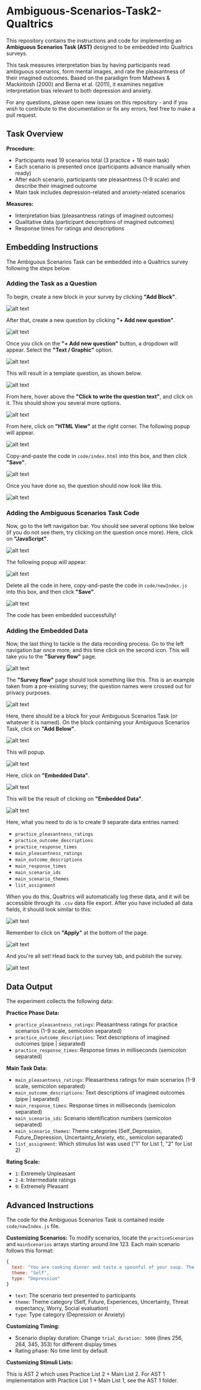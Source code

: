 # Ambiguous-Scenarios-Task2-Qualtrics

This repository contains the instructions and code for implementing an **Ambiguous Scenarios Task (AST)** designed to be embedded into Qualtrics surveys.

This task measures interpretation bias by having participants read ambiguous scenarios, form mental images, and rate the pleasantness of their imagined outcomes. Based on the paradigm from Mathews & Mackintosh (2000) and Berna et al. (2011), it examines negative interpretation bias relevant to both depression and anxiety.

For any questions, please open new issues on this repository - and if you wish to contribute to the documentation or fix any errors, feel free to make a pull request.

## Task Overview

**Procedure:**

- Participants read 19 scenarios total (3 practice + 16 main task)
- Each scenario is presented once (participants advance manually when ready)
- After each scenario, participants rate pleasantness (1-9 scale) and describe their imagined outcome
- Main task includes depression-related and anxiety-related scenarios

**Measures:**

- Interpretation bias (pleasantness ratings of imagined outcomes)
- Qualitative data (participant descriptions of imagined outcomes)
- Response times for ratings and descriptions

## Embedding Instructions

The Ambiguous Scenarios Task can be embedded into a Qualtrics survey following the steps below.

### Adding the Task as a Question

To begin, create a new block in your survey by clicking **"Add Block"**.

![alt text](assets/1.PNG)

After that, create a new question by clicking **"+ Add new question"**.

![alt text](assets/2.PNG)

Once you click on the **"+ Add new question"** button, a dropdown will appear. Select the **"Text / Graphic"** option.

![alt text](assets/3.PNG)

This will result in a template question, as shown below.

![alt text](assets/4.PNG)

From here, hover above the **"Click to write the question text"**, and click on it. This should show you several more options.

![alt text](assets/5.PNG)

From here, click on **"HTML View"** at the right corner. The following popup will appear.

![alt text](assets/6.PNG)

Copy-and-paste the code in `code/index.html` into this box, and then click **"Save"**.

![alt text](assets/7.PNG)

Once you have done so, the question should now look like this.

![alt text](assets/8.PNG)

### Adding the Ambiguous Scenarios Task Code

Now, go to the left navigation bar. You should see several options like below (if you do not see them, try clicking on the question once more). Here, click on **"JavaScript"**.

![alt text](assets/9.PNG)

The following popup will appear.

![alt text](assets/10.PNG)

Delete all the code in here, copy-and-paste the code in `code/newIndex.js` into this box, and then click **"Save"**.

![alt text](assets/11.PNG)

The code has been embedded successfully!

### Adding the Embedded Data

Now, the last thing to tackle is the data recording process. Go to the left navigation bar once more, and this time click on the second icon. This will take you to the **"Survey flow"** page.

![alt text](assets/12.PNG)

The **"Survey flow"** page should look something like this. This is an example taken from a pre-existing survey; the question names were crossed out for privacy purposes.

![alt text](assets/13.PNG)

Here, there should be a block for your Ambiguous Scenarios Task (or whatever it is named). On the block containing your Ambiguous Scenarios Task, click on **"Add Below"**.

![alt text](assets/14.PNG)

This will popup.

![alt text](assets/15.PNG)

Here, click on **"Embedded Data"**.

![alt text](assets/16.PNG)

This will be the result of clicking on **"Embedded Data"**.

![alt text](assets/17.PNG)

Here, what you need to do is to create 9 separate data entries named:

- `practice_pleasantness_ratings`
- `practice_outcome_descriptions`
- `practice_response_times`
- `main_pleasantness_ratings`
- `main_outcome_descriptions`
- `main_response_times`
- `main_scenario_ids`
- `main_scenario_themes`
- `list_assignment`

When you do this, Qualtrics will automatically log these data, and it will be accessible through its `.csv` data file export. After you have included all data fields, it should look similar to this:

![alt text](assets/18.PNG)

Remember to click on **"Apply"** at the bottom of the page.

![alt text](assets/19.PNG)

And you're all set! Head back to the survey tab, and publish the survey.

![alt text](assets/20.PNG)

## Data Output

The experiment collects the following data:

**Practice Phase Data:**

- `practice_pleasantness_ratings`: Pleasantness ratings for practice scenarios (1-9 scale, semicolon separated)
- `practice_outcome_descriptions`: Text descriptions of imagined outcomes (pipe | separated)
- `practice_response_times`: Response times in milliseconds (semicolon separated)

**Main Task Data:**

- `main_pleasantness_ratings`: Pleasantness ratings for main scenarios (1-9 scale, semicolon separated)
- `main_outcome_descriptions`: Text descriptions of imagined outcomes (pipe | separated)
- `main_response_times`: Response times in milliseconds (semicolon separated)
- `main_scenario_ids`: Scenario identification numbers (semicolon separated)
- `main_scenario_themes`: Theme categories (Self_Depression, Future_Depression, Uncertainty_Anxiety, etc., semicolon separated)
- `list_assignment`: Which stimulus list was used ("1" for List 1, "2" for List 2)

**Rating Scale:**

- `1`: Extremely Unpleasant
- `2-8`: Intermediate ratings
- `9`: Extremely Pleasant

## Advanced Instructions

The code for the Ambiguous Scenarios Task is contained inside `code/newIndex.js` file.

**Customizing Scenarios:**
To modify scenarios, locate the `practiceScenarios` and `mainScenarios` arrays starting around line 123. Each main scenario follows this format:

```js
{
  text: "You are cooking dinner and taste a spoonful of your soup. The flavour is stronger than you expected.",
  theme: "Self",
  type: "Depression"
}
```

- `text`: The scenario text presented to participants
- `theme`: Theme category (Self, Future, Experiences, Uncertainty, Threat expectancy, Worry, Social evaluation)
- `type`: Type category (Depression or Anxiety)

**Customizing Timing:**

- Scenario display duration: Change `trial_duration: 5000` (lines 256, 264, 345, 353) for different display times
- Rating phase: No time limit by default

**Customizing Stimuli Lists:**

This is AST 2 which uses Practice List 2 + Main List 2. For AST 1 implementation with Practice List 1 + Main List 1, see the AST 1 folder.
